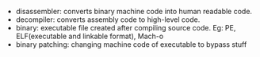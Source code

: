* disassembler: converts binary machine code into human readable code.
* decompiler: converts assembly code to high-level code.
* binary: executable file created after compiling source code. Eg: PE, ELF(executable and linkable format), Mach-o
* binary patching: changing machine code of executable to bypass stuff

